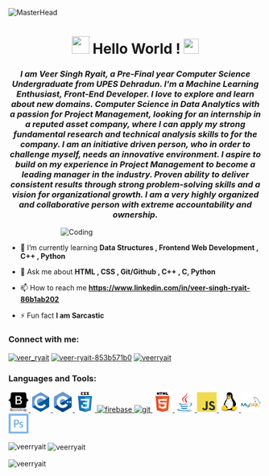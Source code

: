 ![MasterHead](https://jusmarktech.com/public/a/images/pages/web_development.gif)
<h1 align="center"><img src="https://c.tenor.com/SNL9_xhZl9oAAAAi/waving-hand-joypixels.gif" width="35px" height="35px" alt=""> Hello World ! <img src="https://c.tenor.com/fmM4QaupL4wAAAAj/earth-png.gif" alr="" width="30px" height="30px"></h1>
<h3 align="center"><i>I am Veer Singh Ryait, a Pre-Final year Computer Science Undergraduate from UPES Dehradun. I'm a Machine Learning Enthusiast, Front-End Developer. I love to explore and learn about new domains. Computer Science in Data Analytics with a passion for Project Management, looking for an internship in a reputed asset company, where I can apply my strong fundamental research and technical analysis skills to for the company. I am an initiative driven person, who in order to challenge myself, needs an innovative environment. I aspire to build on my experience in Project Management to become a leading manager in the industry. Proven ability to deliver consistent results through strong problem-solving skills and a vision for organizational growth. I am a very highly organized and collaborative person with extreme accountability and ownership.</i></h3>
<img align="right" alt="Coding" width="400" src="https://cdn.dribbble.com/users/1162077/screenshots/3848914/programmer.gif" style="display: block;">


<p align="left"><img src="https://komarev.com/ghpvc/?username=veerryait&label=Profile%20views&color=0e75b6&style=flat" alt="" /> </p>

<!-- <p align="left"> <a href="https://twitter.com/veer_ryait" target="blank"><img src="https://img.shields.io/twitter/follow/veer_ryait?logo=twitter&style=for-the-badge" alt="veer_ryait" /></a> </p> -->

- 🌱 I’m currently learning **Data Structures , Frontend Web Development , C++ , Python**

- 💬 Ask me about **HTML , CSS , Git/Github , C++ , C, Python**

- 📫 How to reach me **https://www.linkedin.com/in/veer-singh-ryait-86b1ab202**

- ⚡ Fun fact **I am Sarcastic**



<h3 align="left">Connect with me:</h3>
<p align="left">
<a href="https://twitter.com/veer_ryait" target="blank"><img align="center" src="https://raw.githubusercontent.com/rahuldkjain/github-profile-readme-generator/master/src/images/icons/Social/twitter.svg" alt="veer_ryait" height="30" width="40" /></a>
<a href="https://www.linkedin.com/in/veer-singh-ryait-86b1ab202" target="blank"><img align="center" src="https://raw.githubusercontent.com/rahuldkjain/github-profile-readme-generator/master/src/images/icons/Social/linked-in-alt.svg" alt="veer-ryait-853b571b0" height="30" width="40" /></a>
<a href="https://instagram.com/veerryait" target="blank"><img align="center" src="https://raw.githubusercontent.com/rahuldkjain/github-profile-readme-generator/master/src/images/icons/Social/instagram.svg" alt="veerryait" height="30" width="40" /></a>
</p>

<!-- This is a comment  <img align="right" alt="" width="400" src="https://im2.ezgif.com/tmp/ezgif-2-dc05f5ea99.gif" style="display: block;"> -->

<h3 align="left">Languages and Tools:</h3>
<p align="left"> <a href="https://getbootstrap.com" target="_blank" rel="noreferrer"> <img src="https://raw.githubusercontent.com/devicons/devicon/master/icons/bootstrap/bootstrap-plain-wordmark.svg" alt="bootstrap" width="40" height="40"/> </a> <a href="https://www.cprogramming.com/" target="_blank" rel="noreferrer"> <img src="https://raw.githubusercontent.com/devicons/devicon/master/icons/c/c-original.svg" alt="c" width="40" height="40"/> </a> <a href="https://www.w3schools.com/cpp/" target="_blank" rel="noreferrer"> <img src="https://raw.githubusercontent.com/devicons/devicon/master/icons/cplusplus/cplusplus-original.svg" alt="cplusplus" width="40" height="40"/> </a> <a href="https://www.w3schools.com/css/" target="_blank" rel="noreferrer"> <img src="https://raw.githubusercontent.com/devicons/devicon/master/icons/css3/css3-original-wordmark.svg" alt="css3" width="40" height="40"/> </a> <a href="https://firebase.google.com/" target="_blank" rel="noreferrer"> <img src="https://www.vectorlogo.zone/logos/firebase/firebase-icon.svg" alt="firebase" width="40" height="40"/> </a> <a href="https://git-scm.com/" target="_blank" rel="noreferrer"> <img src="https://www.vectorlogo.zone/logos/git-scm/git-scm-icon.svg" alt="git" width="40" height="40"/> </a> <a href="https://www.w3.org/html/" target="_blank" rel="noreferrer"> <img src="https://raw.githubusercontent.com/devicons/devicon/master/icons/html5/html5-original-wordmark.svg" alt="html5" width="40" height="40"/> </a> <a href="https://www.java.com" target="_blank" rel="noreferrer"> <img src="https://raw.githubusercontent.com/devicons/devicon/master/icons/java/java-original.svg" alt="java" width="40" height="40"/> </a> <a href="https://developer.mozilla.org/en-US/docs/Web/JavaScript" target="_blank" rel="noreferrer"> <img src="https://raw.githubusercontent.com/devicons/devicon/master/icons/javascript/javascript-original.svg" alt="javascript" width="40" height="40"/> </a> <a href="https://www.linux.org/" target="_blank" rel="noreferrer"> <img src="https://raw.githubusercontent.com/devicons/devicon/master/icons/linux/linux-original.svg" alt="linux" width="40" height="40"/> </a> <a href="https://www.mysql.com/" target="_blank" rel="noreferrer"> <img src="https://raw.githubusercontent.com/devicons/devicon/master/icons/mysql/mysql-original-wordmark.svg" alt="mysql" width="40" height="40"/> </a> <a href="https://www.photoshop.com/en" target="_blank" rel="noreferrer"> <img src="https://raw.githubusercontent.com/devicons/devicon/master/icons/photoshop/photoshop-line.svg" alt="photoshop" width="40" height="40"/> </a> </p>

<p><img align="left" src="https://github-readme-stats.vercel.app/api/top-langs?username=veerryait&show_icons=true&locale=en&layout=compact" alt="veerryait" /></p>

<p>&nbsp;<img align="center" src="https://github-readme-stats.vercel.app/api?username=veerryait&show_icons=true&locale=en" alt="veerryait" /></p>

<p><img align="center" src="https://github-readme-streak-stats.herokuapp.com/?user=vee&" alt="veerryait" /></p>



